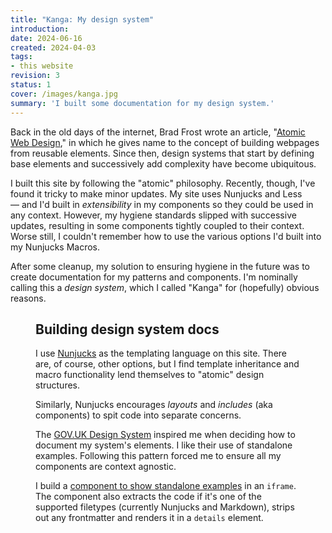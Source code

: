 ```yaml
---
title: "Kanga: My design system"
introduction: 
date: 2024-06-16
created: 2024-04-03
tags:
- this website
revision: 3
status: 1
cover: /images/kanga.jpg
summary: 'I built some documentation for my design system.'
---
```

Back in the old days of the internet, Brad Frost wrote an article, "[Atomic Web Design](https://bradfrost.com/blog/post/atomic-web-design/)," in which he gives name to the concept of building webpages from reusable elements. Since then, design systems that start by defining base elements and successively add complexity have become ubiquitous. 

I built this site by following the "atomic" philosophy. Recently, though, I've found it tricky to make minor updates. My site uses Nunjucks and Less — and I'd built in *extensibility* in my components so they could be used in any context. However, my hygiene standards slipped with successive updates, resulting in some components tightly coupled to their context. Worse still, I couldn't remember how to use the various options I'd built into my Nunjucks Macros.

After some cleanup, my solution to ensuring hygiene in the future was to create documentation for my patterns and components. I'm nominally calling this a *design system*, which I called "Kanga" for (hopefully) obvious reasons.

<figure url='/images/kanga.jpg' caption='Kanga is the name of my design system; it’s also the name of my design system’s mascot.' classes='shadow'>


## Building design system docs
I use [Nunjucks](https://mozilla.github.io/nunjucks/) as the templating language on this site. There are, of course, other options, but I find template inheritance and macro functionality lend themselves to "atomic" design structures.

Similarly, Nunjucks encourages *layouts* and *includes* (aka components) to spit code into separate concerns. 

The [GOV.UK Design System](https://design-system.service.gov.uk/) inspired me when deciding how to document my system's elements. I like their use of standalone examples. Following this pattern forced me to ensure all my components are context agnostic.

I build a [component to show standalone examples](/kanga/example/) in an `iframe`. The component also extracts the code if it's one of the supported filetypes (currently Nunjucks and Markdown), strips out any frontmatter and renders it in a `details` element. 

